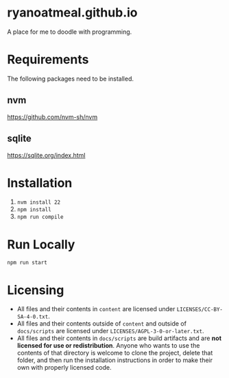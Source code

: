 # ryanoatmeal.github.io
A place for me to doodle with programming.

# Requirements

The following packages need to be installed.

## nvm 

https://github.com/nvm-sh/nvm

## sqlite

https://sqlite.org/index.html

# Installation

1. `nvm install 22`
2. `npm install`
3. `npm run compile`

# Run Locally

`npm run start`

# Licensing

- All files and their contents in `content` are licensed under 
  `LICENSES/CC-BY-SA-4-0.txt`. 
- All files and their contents outside of `content` and outside of 
  `docs/scripts` are licensed under `LICENSES/AGPL-3-0-or-later.txt`.
- All files and their contents in `docs/scripts` are build artifacts and are 
  **not licensed for use or redistribution**. Anyone who wants to use the 
  contents of that directory is welcome to clone the project, delete that 
  folder, and then run the installation instructions in order to make their 
  own with properly licensed code.
